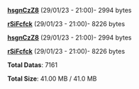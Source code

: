 [**hsgnCzZ8**](/data/hsgnCzZ8.txt) (29/01/23 - 21:00)- 2994 bytes

[**rSiFcfck**](/data/rSiFcfck.txt) (29/01/23 - 21:00)- 8226 bytes

[**hsgnCzZ8**](/data/hsgnCzZ8.txt) (29/01/23 - 21:00)- 2994 bytes

[**rSiFcfck**](/data/rSiFcfck.txt) (29/01/23 - 21:00)- 8226 bytes

**Total Datas**: 7161

**Total Size**: 41.00 MB / 41.0 MB